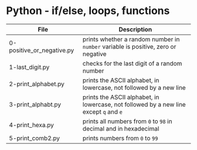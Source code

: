 # Python - if/else, loops, functions
|File					|Description					|
|-----------------------------|-----------------------------------------|
|0-positive_or_negative.py    |prints whether a random number in `number` variable is positive, zero or negative|
|1-last_digit.py			|checks for the last digit of a random number |
|2-print_alphabet.py		|prints the ASCII alphabet, in lowercase, not followed by a new line |
|3-print_alphabt.py		|prints the ASCII alphabet, in lowercase, not followed by a new line except `q` and `e`|
|4-print_hexa.py			|prints all numbers from `0` to `98` in decimal and in hexadecimal |
|5-print_comb2.py			|prints numbers from `0` to `99` |

